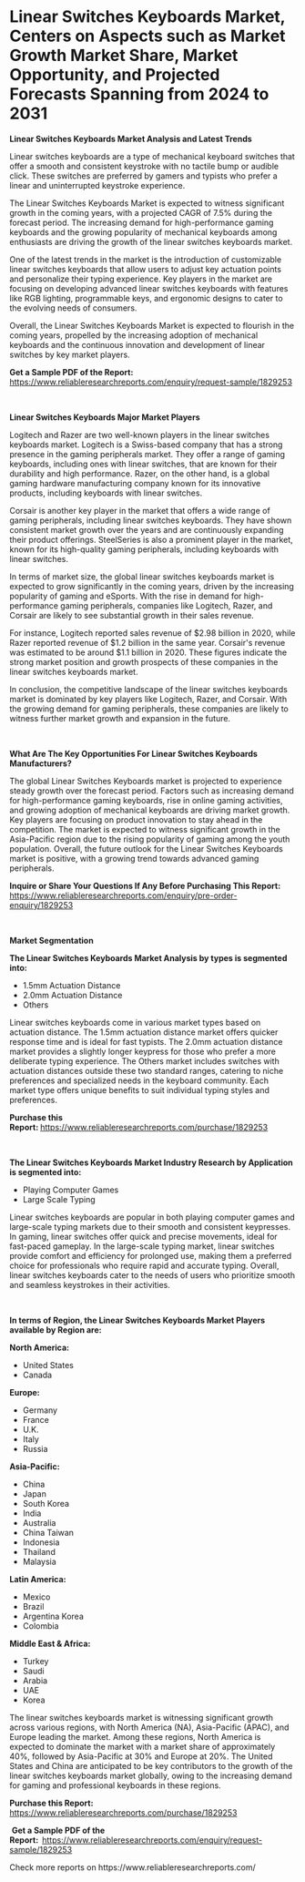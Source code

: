 <p><h1>Linear Switches Keyboards Market, Centers on Aspects such as Market Growth Market Share, Market Opportunity, and Projected Forecasts Spanning from 2024 to 2031</h1></p><p><strong>Linear Switches Keyboards Market Analysis and Latest Trends</strong></p>
<p><p>Linear switches keyboards are a type of mechanical keyboard switches that offer a smooth and consistent keystroke with no tactile bump or audible click. These switches are preferred by gamers and typists who prefer a linear and uninterrupted keystroke experience.</p><p>The Linear Switches Keyboards Market is expected to witness significant growth in the coming years, with a projected CAGR of 7.5% during the forecast period. The increasing demand for high-performance gaming keyboards and the growing popularity of mechanical keyboards among enthusiasts are driving the growth of the linear switches keyboards market.</p><p>One of the latest trends in the market is the introduction of customizable linear switches keyboards that allow users to adjust key actuation points and personalize their typing experience. Key players in the market are focusing on developing advanced linear switches keyboards with features like RGB lighting, programmable keys, and ergonomic designs to cater to the evolving needs of consumers.</p><p>Overall, the Linear Switches Keyboards Market is expected to flourish in the coming years, propelled by the increasing adoption of mechanical keyboards and the continuous innovation and development of linear switches by key market players.</p></p>
<p><strong>Get a Sample PDF of the Report:&nbsp;</strong> <a href="https://www.reliableresearchreports.com/enquiry/request-sample/1829253">https://www.reliableresearchreports.com/enquiry/request-sample/1829253</a></p>
<p>&nbsp;</p>
<p><strong>Linear Switches Keyboards Major Market Players</strong></p>
<p><p>Logitech and Razer are two well-known players in the linear switches keyboards market. Logitech is a Swiss-based company that has a strong presence in the gaming peripherals market. They offer a range of gaming keyboards, including ones with linear switches, that are known for their durability and high performance. Razer, on the other hand, is a global gaming hardware manufacturing company known for its innovative products, including keyboards with linear switches. </p><p>Corsair is another key player in the market that offers a wide range of gaming peripherals, including linear switches keyboards. They have shown consistent market growth over the years and are continuously expanding their product offerings. SteelSeries is also a prominent player in the market, known for its high-quality gaming peripherals, including keyboards with linear switches.</p><p>In terms of market size, the global linear switches keyboards market is expected to grow significantly in the coming years, driven by the increasing popularity of gaming and eSports. With the rise in demand for high-performance gaming peripherals, companies like Logitech, Razer, and Corsair are likely to see substantial growth in their sales revenue.</p><p>For instance, Logitech reported sales revenue of $2.98 billion in 2020, while Razer reported revenue of $1.2 billion in the same year. Corsair's revenue was estimated to be around $1.1 billion in 2020. These figures indicate the strong market position and growth prospects of these companies in the linear switches keyboards market.</p><p>In conclusion, the competitive landscape of the linear switches keyboards market is dominated by key players like Logitech, Razer, and Corsair. With the growing demand for gaming peripherals, these companies are likely to witness further market growth and expansion in the future.</p></p>
<p>&nbsp;</p>
<p><strong>What Are The Key Opportunities For Linear Switches Keyboards Manufacturers?</strong></p>
<p><p>The global Linear Switches Keyboards market is projected to experience steady growth over the forecast period. Factors such as increasing demand for high-performance gaming keyboards, rise in online gaming activities, and growing adoption of mechanical keyboards are driving market growth. Key players are focusing on product innovation to stay ahead in the competition. The market is expected to witness significant growth in the Asia-Pacific region due to the rising popularity of gaming among the youth population. Overall, the future outlook for the Linear Switches Keyboards market is positive, with a growing trend towards advanced gaming peripherals.</p></p>
<p><strong>Inquire or Share Your Questions If Any Before Purchasing This Report:</strong> <a href="https://www.reliableresearchreports.com/enquiry/pre-order-enquiry/1829253">https://www.reliableresearchreports.com/enquiry/pre-order-enquiry/1829253</a></p>
<p>&nbsp;</p>
<p><strong>Market Segmentation</strong></p>
<p><strong>The Linear Switches Keyboards Market Analysis by types is segmented into:</strong></p>
<p><ul><li>1.5mm Actuation Distance</li><li>2.0mm Actuation Distance</li><li>Others</li></ul></p>
<p><p>Linear switches keyboards come in various market types based on actuation distance. The 1.5mm actuation distance market offers quicker response time and is ideal for fast typists. The 2.0mm actuation distance market provides a slightly longer keypress for those who prefer a more deliberate typing experience. The Others market includes switches with actuation distances outside these two standard ranges, catering to niche preferences and specialized needs in the keyboard community. Each market type offers unique benefits to suit individual typing styles and preferences.</p></p>
<p><strong>Purchase this Report:&nbsp;</strong><a href="https://www.reliableresearchreports.com/purchase/1829253">https://www.reliableresearchreports.com/purchase/1829253</a></p>
<p>&nbsp;</p>
<p><strong>The Linear Switches Keyboards Market Industry Research by Application is segmented into:</strong></p>
<p><ul><li>Playing Computer Games</li><li>Large Scale Typing</li></ul></p>
<p><p>Linear switches keyboards are popular in both playing computer games and large-scale typing markets due to their smooth and consistent keypresses. In gaming, linear switches offer quick and precise movements, ideal for fast-paced gameplay. In the large-scale typing market, linear switches provide comfort and efficiency for prolonged use, making them a preferred choice for professionals who require rapid and accurate typing. Overall, linear switches keyboards cater to the needs of users who prioritize smooth and seamless keystrokes in their activities.</p></p>
<p>&nbsp;</p>
<p><strong>In terms of Region, the Linear Switches Keyboards Market Players available by Region are:</strong></p>
<p>
    <p> <strong> North America: </strong>
        <ul>
            <li>United States</li>
            <li>Canada</li>
        </ul>
        </p> 
    <p> <strong> Europe: </strong>
        <ul>
            <li>Germany</li>
            <li>France</li>
            <li>U.K.</li>
            <li>Italy</li>
            <li>Russia</li>
        </ul>
        </p> 
    <p> <strong> Asia-Pacific: </strong>
        <ul>
            <li>China</li>
            <li>Japan</li>
            <li>South Korea</li>
            <li>India</li>
            <li>Australia</li>
            <li>China Taiwan</li>
            <li>Indonesia</li>
            <li>Thailand</li>
            <li>Malaysia</li>
        </ul>
        </p> 
    <p> <strong> Latin America: </strong>
        <ul>
            <li>Mexico</li>
            <li>Brazil</li>
            <li>Argentina Korea</li>
            <li>Colombia</li>
        </ul>
        </p> 
    <p> <strong> Middle East & Africa: </strong>
        <ul>
            <li>Turkey</li>
            <li>Saudi</li>
            <li>Arabia</li>
            <li>UAE</li>
            <li>Korea</li>
        </ul>
    </p>
    </p>
<p><p>The linear switches keyboards market is witnessing significant growth across various regions, with North America (NA), Asia-Pacific (APAC), and Europe leading the market. Among these regions, North America is expected to dominate the market with a market share of approximately 40%, followed by Asia-Pacific at 30% and Europe at 20%. The United States and China are anticipated to be key contributors to the growth of the linear switches keyboards market globally, owing to the increasing demand for gaming and professional keyboards in these regions.</p></p>
<p><strong>Purchase this Report: </strong><a href="https://www.reliableresearchreports.com/purchase/1829253">https://www.reliableresearchreports.com/purchase/1829253</a></p>
<p>&nbsp;<strong>Get a Sample PDF of the Report:&nbsp;&nbsp;</strong><a href="https://www.reliableresearchreports.com/enquiry/request-sample/1829253">https://www.reliableresearchreports.com/enquiry/request-sample/1829253</a></p>
<p><strong></strong></p>
<p>Check more reports on https://www.reliableresearchreports.com/</p>